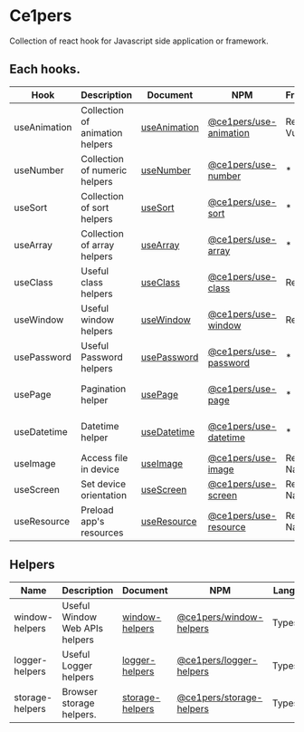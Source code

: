 # Ce1pers

Collection of react hook for Javascript side application or framework.

## Each hooks.

|Hook|Description|Document|NPM|Framework|Language|
| - | - | - | - | - | - |
|useAnimation|Collection of animation helpers|[useAnimation](https://github.com/code1iners/ce1pers/tree/production/useAnimation)|[@ce1pers/use-animation](https://www.npmjs.com/package/@ce1pers/use-animation)| React, Vue? | Typescript |
|useNumber|Collection of numeric helpers|[useNumber](https://github.com/code1iners/ce1pers/tree/production/useNumber)|[@ce1pers/use-number](https://www.npmjs.com/package/@ce1pers/use-number)| * | Typescript |
|useSort|Collection of sort helpers|[useSort](https://github.com/code1iners/ce1pers/tree/production/useSort)|[@ce1pers/use-sort](https://www.npmjs.com/package/@ce1pers/use-sort)| * | Typescript |
|useArray|Collection of array helpers|[useArray](https://github.com/code1iners/ce1pers/tree/production/useArray)|[@ce1pers/use-array](https://www.npmjs.com/package/@ce1pers/use-array)| * | Typescript |
|useClass|Useful class helpers|[useClass](https://github.com/code1iners/ce1pers/tree/production/useClass)|[@ce1pers/use-class](https://www.npmjs.com/package/@ce1pers/use-class)| React | Typescript |
|useWindow|Useful window helpers|[useWindow](https://github.com/code1iners/ce1pers/tree/production/useWindow)|[@ce1pers/use-window](https://www.npmjs.com/package/@ce1pers/use-window)| React, * | Typescript |
|usePassword|Useful Password helpers|[usePassword](https://github.com/code1iners/ce1pers/tree/production/usePassword)|[@ce1pers/use-password](https://www.npmjs.com/package/@ce1pers/use-password)|*|Javascript & Typescript|
|usePage|Pagination helper|[usePage](https://github.com/code1iners/ce1pers/tree/production/usePage)|[@ce1pers/use-page](https://www.npmjs.com/package/@ce1pers/use-page)|*|Javascript & Typescript|
|useDatetime|Datetime helper|[useDatetime](https://github.com/code1iners/ce1pers/tree/production/useDatetime)|[@ce1pers/use-datetime](https://www.npmjs.com/package/@ce1pers/use-datetime)|*|Javascript & Typescript |
|useImage|Access file in device|[useImage](https://github.com/code1iners/ce1pers/tree/production/useImage)| [@ce1pers/use-image](https://www.npmjs.com/package/@ce1pers/use-image)| React Native| Javascript |
|useScreen|Set device orientation|[useScreen](https://github.com/code1iners/ce1pers/tree/production/useScreen)|[@ce1pers/use-screen](https://www.npmjs.com/package/@ce1pers/use-screen)| React Native | Javascript |
| useResource | Preload app's resources |[useResource](https://github.com/code1iners/ce1pers/tree/production/useResource)|[@ce1pers/use-resource](https://www.npmjs.com/package/@ce1pers/use-resource)| React Native | Javascript |

## Helpers

|Name|Description|Document|NPM|Language|
| - | - | - | - | - |
|window-helpers|Useful Window Web APIs helpers|[window-helpers](https://github.com/code1iners/ce1pers/tree/production/window-helpers)|[@ce1pers/window-helpers](https://www.npmjs.com/package/@ce1pers/window-helpers)| Typescript |
|logger-helpers|Useful Logger helpers|[logger-helpers](https://github.com/code1iners/ce1pers/tree/production/logger-helpers)|[@ce1pers/logger-helpers](https://www.npmjs.com/package/@ce1pers/logger-helpers)| Typescript |
|storage-helpers|Browser storage helpers.|[storage-helpers](https://github.com/code1iners/ce1pers/tree/production/storage-helpers)|[@ce1pers/storage-helpers](https://www.npmjs.com/package/@ce1pers/storage-helpers)| Typescript |